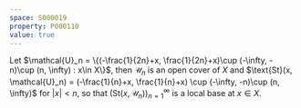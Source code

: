```yaml
---
space: S000019
property: P000110
value: true
---
```


Let $\mathcal{U}_n = \{(-\frac{1}{2n}+x, \frac{1}{2n}+x)\cup (-\infty, -n)\cup (n, \infty) : x\in X\}$, then $\mathcal{U}_n$ is an open cover of $X$ and $\text{St}(x, \mathcal{U}_n) = (-\frac{1}{n}+x, \frac{1}{n}+x) \cup (-\infty, -n)\cup (n, \infty)$ for $|x| < n$, so that $(\text{St}(x, \mathcal{U}_n))_{n=1}^\infty$ is a local base at $x\in X$.
